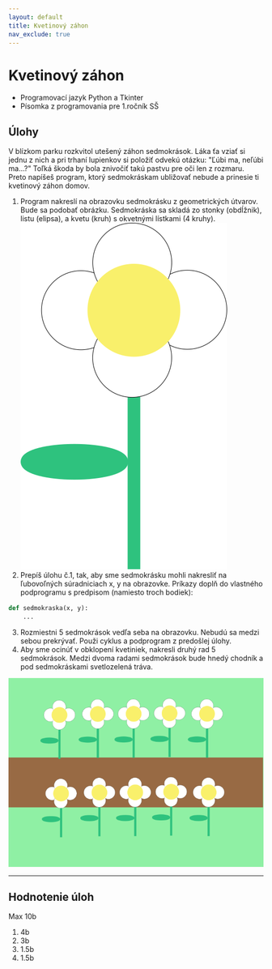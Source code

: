 ```yaml
---
layout: default
title: Kvetinový záhon
nav_exclude: true
---
```



# Kvetinový záhon
- Programovací jazyk Python a Tkinter
- Písomka z programovania pre 1.ročník SŠ


## Úlohy
V blízkom parku rozkvitol utešený záhon sedmokrások. Láka ťa vziať si jednu z nich a pri trhaní lupienkov si položiť odvekú otázku: "Ľúbi ma, neľúbi ma...?" Toľká škoda by bola znivočiť takú pastvu pre oči len z rozmaru. Preto napíšeš program, ktorý sedmokráskam ubližovať nebude a prinesie ti kvetinový záhon domov.

1. Program nakreslí na obrazovku sedmokrásku z geometrických útvarov. Bude sa podobať obrázku. Sedmokráska sa skladá zo stonky (obdĺžnik), listu (elipsa), a kvetu (kruh) s okvetnými lístkami (4 kruhy).
![Sedmokráska](/assets/sedmokraska.png)
2. Prepíš úlohu č.1, tak, aby sme sedmokrásku mohli nakresliť na ľubovoľných súradniciach x, y na obrazovke. Príkazy doplň do vlastného podprogramu s predpisom (namiesto troch bodiek):
```python
def sedmokraska(x, y):
    ...
```
3. Rozmiestni 5 sedmokrások vedľa seba na obrazovku. Nebudú sa medzi sebou prekrývať. Použi cyklus a podprogram z predošlej úlohy.
4. Aby sme ocinúť v obklopení kvetiniek, nakresli druhý rad 5 sedmokrások. Medzi dvoma radami sedmokrások bude hnedý chodník a pod sedmokráskami svetlozelená tráva.


![Kvetinový záhon](/assets/zahon.png)

---
## Hodnotenie úloh
Max 10b
1. 4b
2. 3b
3. 1.5b
4. 1.5b

